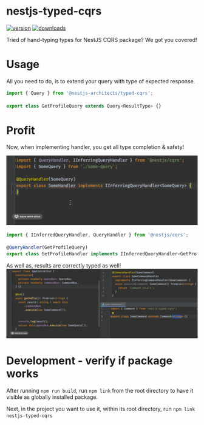 # nestjs-typed-cqrs

[![version](https://img.shields.io/npm/v/@nestjs-architects/typed-cqrs.svg)](https://www.npmjs.com/package/@nestjs-architects/typed-cqrs)
[![downloads](https://img.shields.io/npm/dt/@nestjs-architects/typed-cqrs.svg)](https://www.npmjs.com/package/@nestjs-architects/typed-cqrs)

Tried of hand-typing types for NestJS CQRS package? We got you covered!

# Usage

All you need to do, is to extend your query with type of expected response.

```typescript
import { Query } from '@nestjs-architects/typed-cqrs';

export class GetProfileQuery extends Query<ResultType> {}
```

# Profit

Now, when implementing handler, you get all type completion & safety!

![showcase-handler](typed-handler.gif)

```typescript
import { IInferredQueryHandler, QueryHandler } from '@nestjs/cqrs';

@QueryHandler(GetProfileQuery)
export class GetProfileHandler implements IInferredQueryHandler<GetProfileQuery> {}
```

As well as, results are correctly typed as well!
![showcase-handler](typed-outcome.gif)

# Development - verify if package works

After running `npm run build`, run `npm link` from the root directory to have it visible as globally installed package.

Next, in the project you want to use it, within its root directory, run `npm link nestjs-typed-cqrs`
